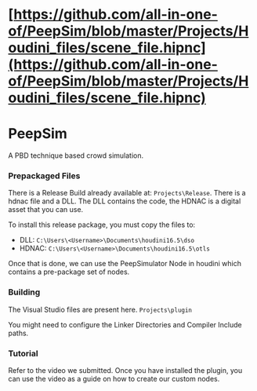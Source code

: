 # [https://github.com/all-in-one-of/PeepSim/blob/master/Projects/Houdini_files/scene_file.hipnc](https://github.com/all-in-one-of/PeepSim/blob/master/Projects/Houdini_files/scene_file.hipnc)

# PeepSim

A PBD technique based crowd simulation.

### Prepackaged Files

There is a Release Build already available at: `Projects\Release`. There is a hdnac file and a DLL. The DLL contains the code, the HDNAC is a digital asset that you can use.

To install this release package, you must copy the files to:

- DLL: `C:\Users\<Username>\Documents\houdini16.5\dso`
- HDNAC: `C:\Users\<Username>\Documents\houdini16.5\otls`

Once that is done, we can use the PeepSimulator Node in houdini which contains a pre-package set of nodes.

### Building

The Visual Studio files are present here. `Projects\plugin`

You might need to configure the Linker Directories and Compiler Include paths.


### Tutorial

Refer to the video we submitted. Once you have installed the plugin, you can use the video as a guide on how to create our custom nodes.
